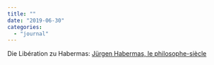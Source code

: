 ```yaml
---
title: ""
date: "2019-06-30"
categories: 
  - "journal"
---
```


Die Libération zu Habermas: [Jürgen Habermas, le philosophe-siècle](https://www.liberation.fr/debats/2019/06/27/jurgen-habermas-le-philosophe-siecle_1736592)
